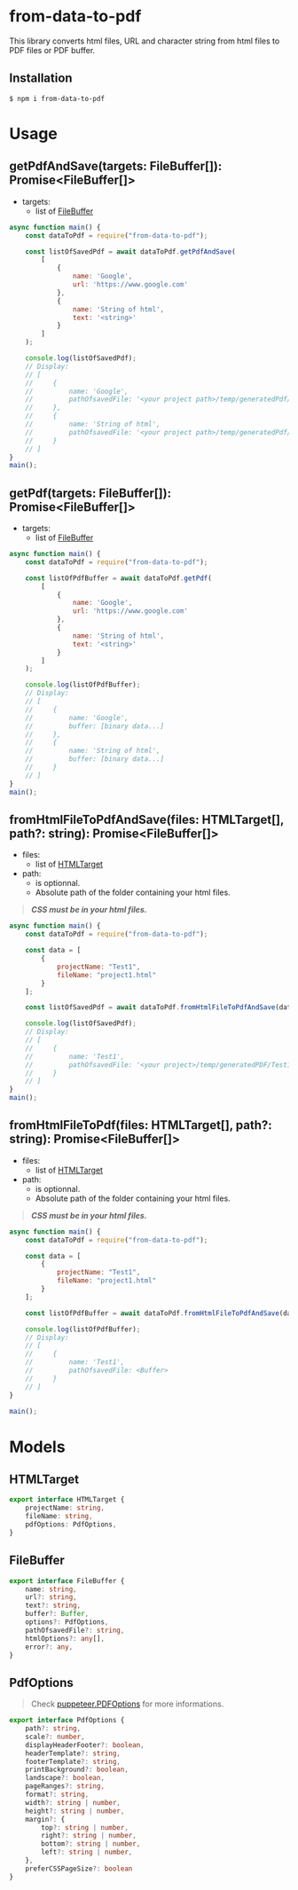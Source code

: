 # from-data-to-pdf
This library converts html files, URL and character string from html files to PDF files or PDF buffer.

## Installation
```$ npm i from-data-to-pdf```

# Usage

## getPdfAndSave(targets: FileBuffer[]): Promise<FileBuffer[]>
-   targets:
    * list of [FileBuffer](#FileBuffer)

```js
async function main() {
    const dataToPdf = require("from-data-to-pdf");

    const listOfSavedPdf = await dataToPdf.getPdfAndSave(
        [
            {
                name: 'Google',
                url: 'https://www.google.com'
            },
            {
                name: 'String of html',
                text: '<string>'
            }
        ]
    );

    console.log(listOfSavedPdf);
    // Display:
    // [
    //     {
    //         name: 'Google',
    //         pathOfsavedFile: '<your project path>/temp/generatedPdf/Google1614854566504.pdf',
    //     },
    //     {
    //         name: 'String of html',
    //         pathOfsavedFile: '<your project path>/temp/generatedPdf/Strin-of-html1614854568915.pdf',
    //     }
    // ]
}
main();
```

## getPdf(targets: FileBuffer[]): Promise<FileBuffer[]>
-   targets:
    * list of [FileBuffer](#FileBuffer)

```js
async function main() {
    const dataToPdf = require("from-data-to-pdf");

    const listOfPdfBuffer = await dataToPdf.getPdf(
        [
            {
                name: 'Google',
                url: 'https://www.google.com'
            },
            {
                name: 'String of html',
                text: '<string>'
            }
        ]
    );

    console.log(listOfPdfBuffer);
    // Display:
    // [
    //     {
    //         name: 'Google',
    //         buffer: [binary data...]
    //     },
    //     {
    //         name: 'String of html',
    //         buffer: [binary data...]
    //     }
    // ]
}
main();
```

## fromHtmlFileToPdfAndSave(files: HTMLTarget[], path?: string): Promise<FileBuffer[]>
-   files:
    * list of [HTMLTarget](#HTMLTarget)
-   path: 
    * is optionnal.
    * Absolute path of the folder containing your html files.

> ***CSS must be in your html files.***

```js
async function main() {
    const dataToPdf = require("from-data-to-pdf");

    const data = [
        {
            projectName: "Test1",
            fileName: "project1.html"
        }
    ];

    const listOfSavedPdf = await dataToPdf.fromHtmlFileToPdfAndSave(data);

    console.log(listOfSavedPdf);
    // Display:
    // [
    //     {
    //         name: 'Test1',
    //         pathOfsavedFile: '<your project>/temp/generatedPDF/Test11614887750982.pdf'
    //     }
    // ]
}
main();
```

## fromHtmlFileToPdf(files: HTMLTarget[], path?: string): Promise<FileBuffer[]>
-   files:
    * list of [HTMLTarget](#HTMLTarget)
-   path: 
    * is optionnal.
    * Absolute path of the folder containing your html files.

> ***CSS must be in your html files.***

```js
async function main() {
    const dataToPdf = require("from-data-to-pdf");

    const data = [
        {
            projectName: "Test1",
            fileName: "project1.html"
        }
    ];

    const listOfPdfBuffer = await dataToPdf.fromHtmlFileToPdfAndSave(data);

    console.log(listOfPdfBuffer);
    // Display:
    // [
    //     {
    //         name: 'Test1',
    //         pathOfsavedFile: <Buffer>
    //     }
    // ]
}

main();
```

# Models

## HTMLTarget
```ts
export interface HTMLTarget {
    projectName: string,
    fileName: string,
    pdfOptions: PdfOptions,
}
``` 

## FileBuffer
```ts
export interface FileBuffer {
    name: string,
    url?: string,
    text?: string,
    buffer?: Buffer,
    options?: PdfOptions,
    pathOfsavedFile?: string,
    htmlOptions?: any[],
    error?: any,
}
``` 

## PdfOptions

> Check [puppeteer.PDFOptions](https://pptr.dev/#?product=Puppeteer&version=v8.0.0&show=api-pagepdfoptions) for more informations.

```ts
export interface PdfOptions {
    path?: string,
    scale?: number,
    displayHeaderFooter?: boolean,
    headerTemplate?: string,
    footerTemplate?: string,
    printBackground?: boolean,
    landscape?: boolean,
    pageRanges?: string,
    format?: string,
    width?: string | number,
    height?: string | number,
    margin?: {
        top?: string | number,
        right?: string | number,
        bottom?: string | number,
        left?: string | number,
    },
    preferCSSPageSize?: boolean
}
``` 